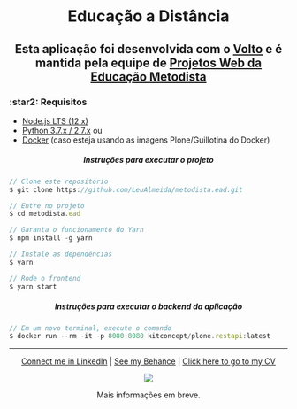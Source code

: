 <h1 align="center"> Educação a Distância</h1>
<h2 align="center">
  Esta aplicação foi desenvolvida com o <a href="https://github.com/plone/volto">Volto</a> e é mantida pela equipe de <a href="https://github.com/educacaometodista">Projetos Web da Educação Metodista</a>
</h2>
<h3>:star2: Requisitos </h3>

- [Node.js LTS (12.x)](https://nodejs.org/)
- [Python 3.7.x / 2.7.x](https://python.org/) ou
- [Docker](https://www.docker.com/get-started) (caso esteja usando as imagens Plone/Guillotina do Docker)

<h5 align="center">Instruções para executar o projeto</h5>

```js
// Clone este repositório
$ git clone https://github.com/LeuAlmeida/metodista.ead.git

// Entre no projeto
$ cd metodista.ead

// Garanta o funcionamento do Yarn
$ npm install -g yarn

// Instale as dependências
$ yarn

// Rode o frontend
$ yarn start
```

<h5 align="center">Instruções para executar o backend da aplicação</h5>

```js
// Em um novo terminal, execute o comando
$ docker run --rm -it -p 8080:8080 kitconcept/plone.restapi:latest
```
<hr/>

<p align="center">
<a href="http://linkedin.com/in/leonardoalmeida99">Connect me in LinkedIn</a> | <a href="http://behance.net/almeida99">See my Behance</a> | <a href="https://leunardo.dev">Click here to go to my CV</a>
</p>
<p align="center">
<img src="http://unimep.edu.br/msg/campanha/vestibular/2019/2-semestre/inscricoes/imagens/logo-educacao-cinza.png">
</p>
<p align="center">
Mais informações em breve.
</p>

